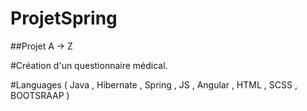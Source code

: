 # ProjetSpring

##Projet A -> Z 

#Création d'un questionnaire médical.

#Languages ( Java , Hibernate , Spring , JS , Angular , HTML , SCSS , BOOTSRAAP ) 

